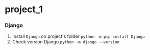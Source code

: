 # project_1

### Django
1. Install `Django` on project's folder
```python -m pip install Django```
2. Check version Django
```python -m django --version```

